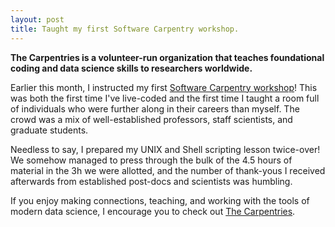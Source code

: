 ```yaml
---
layout: post
title: Taught my first Software Carpentry workshop.
---
```


**The Carpentries is a volunteer-run organization that teaches foundational coding and data science skills to researchers worldwide.**

Earlier this month, I instructed my first <a href="https://uwescience.github.io/2019-07-15-uw/">Software Carpentry workshop</a>! This was both the first time I've live-coded and the first time I taught a room full of individuals who were further along in their careers than myself. The crowd was a mix of well-established professors, staff scientists, and graduate students. 

Needless to say, I prepared my UNIX and Shell scripting lesson twice-over! We somehow managed to press through the bulk of the 4.5 hours of material in the 3h we were allotted, and the number of thank-yous I received afterwards from established post-docs and scientists was humbling. 

If you enjoy making connections, teaching, and working with the tools of modern data science, I encourage you to check out <a href="https://carpentries.org/">The Carpentries</a>.